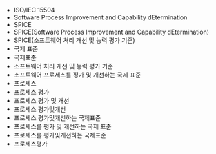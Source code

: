 ﻿- ISO/IEC 15504
- Software Process Improvement and Capability dEtermination
- SPICE
- SPICE(Software Process Improvement and Capability dEtermination)
- SPICE(소프트웨어 처리 개선 및 능력 평가 기준)
- 국제 표준
- 국제표준
- 소프트웨어 처리 개선 및 능력 평가 기준
- 소프트웨어 프로세스를 평가 및 개선하는 국제 표준
- 프로세스
- 프로세스 평가
- 프로세스 평가 및 개선
- 프로세스 평가및개선
- 프로세스 평가및개선하는 국제표준
- 프로세스를 평가 및 개선하는 국제 표준
- 프로세스를 평가및개선하는 국제표준
- 프로세스평가
